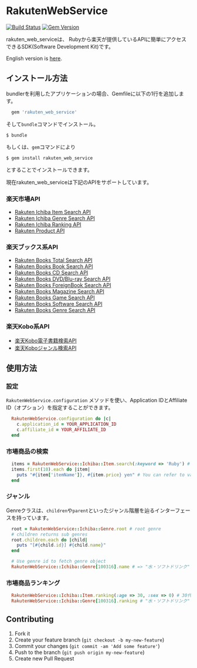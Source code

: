 # RakutenWebService

[![Build Status](https://travis-ci.org/rakuten-ws/rws-ruby-sdk.png?branch=master)](https://travis-ci.org/rakuten-ws/rws-ruby-sdk) [![Gem Version](https://badge.fury.io/rb/rakuten_web_service.png)](http://badge.fury.io/rb/rakuten_web_service)

rakuten\_web\_serviceは、 Rubyから楽天が提供しているAPIに簡単にアクセスできるSDK(Software Development Kit)です。

English version is [here](http://github.com/rakuten-ws/rws-ruby-sdk/blob/master/README.en.md).

## インストール方法

bundlerを利用したアプリケーションの場合、Gemfileに以下の1行を追加します。

```ruby
  gem 'rakuten_web_service'
```

そして`bundle`コマンドでインストール。

    $ bundle

もしくは、`gem`コマンドにより

    $ gem install rakuten_web_service

とすることでインストールできます。

現在rakuten\_web\_serviceは下記のAPIをサポートしています。

### 楽天市場API

* [Rakuten Ichiba Item Search API](http://webservice.rakuten.co.jp/api/ichibaitemsearch/)
* [Rakuten Ichiba Genre Search API](http://webservice.rakuten.co.jp/api/ichibagenresearch/)
* [Rakuten Ichiba Ranking API](http://webservice.rakuten.co.jp/api/ichibaitemranking/)
* [Rakuten Product API](http://webservice.rakuten.co.jp/api/productsearch/)


### 楽天ブックス系API

* [Rakuten Books Total Search API](http://webservice.rakuten.co.jp/api/bookstotalsearch/)
* [Rakuten Books Book Search API](http://webservice.rakuten.co.jp/api/booksbooksearch/)
* [Rakuten Books CD Search API](http://webservice.rakuten.co.jp/api/bookscdsearch/)
* [Rakuten Books DVD/Blu-ray Search API](http://webservice.rakuten.co.jp/api/booksdvdsearch/)
* [Rakuten Books ForeignBook Search API](http://webservice.rakuten.co.jp/api/booksforeignbooksearch/)
* [Rakuten Books Magazine Search API](http://webservice.rakuten.co.jp/api/booksmagazinesearch/)
* [Rakuten Books Game Search API](http://webservice.rakuten.co.jp/api/booksgamesearch/)
* [Rakuten Books Software Search API](http://webservice.rakuten.co.jp/api/bookssoftwaresearch/)
* [Rakuten Books Genre Search API](http://webservice.rakuten.co.jp/api/booksgenresearch/)

### 楽天Kobo系API

* [楽天Kobo電子書籍検索API](http://webservice.rakuten.co.jp/api/koboebooksearch/)
* [楽天Koboジャンル検索API](http://webservice.rakuten.co.jp/api/kobogenresearch/)

## 使用方法

### 設定

`RakutenWebService.configuration` メソッドを使い、Application IDとAffiliate ID（オプション）を指定することができます。

```ruby
  RakutenWebService.configuration do |c|
    c.application_id = YOUR_APPLICATION_ID
    c.affiliate_id = YOUR_AFFILIATE_ID
  end
```

### 市場商品の検索

```ruby
  items = RakutenWebService::Ichiba::Item.search(:keyword => 'Ruby') # This returns Enumerable object
  items.first(10).each do |item|
    puts "#{item['itemName']}, #{item.price} yen" # You can refer to values as well as Hash.
  end
```

### ジャンル

Genreクラスは、`children`や`parent`といったジャンル階層を辿るインターフェースを持っています。

```ruby
  root = RakutenWebService::Ichiba::Genre.root # root genre
  # children returns sub genres
  root.children.each do |child|
    puts "[#{child.id}] #{child.name}"
  end

  # Use genre id to fetch genre object
  RakutenWebService::Ichiba::Genre[100316].name # => "水・ソフトドリンク"
```


### 市場商品ランキング

```ruby
  RakutenWebService::Ichiba::Item.ranking(:age => 30, :sex => 0) # 30代男性 のランキングTOP 30
  RakutenWebService::Ichiba::Genre[100316].ranking # "水・ソフトドリンク" ジャンルのTOP 30
```

## Contributing

1. Fork it
2. Create your feature branch (`git checkout -b my-new-feature`)
3. Commit your changes (`git commit -am 'Add some feature'`)
4. Push to the branch (`git push origin my-new-feature`)
5. Create new Pull Request
